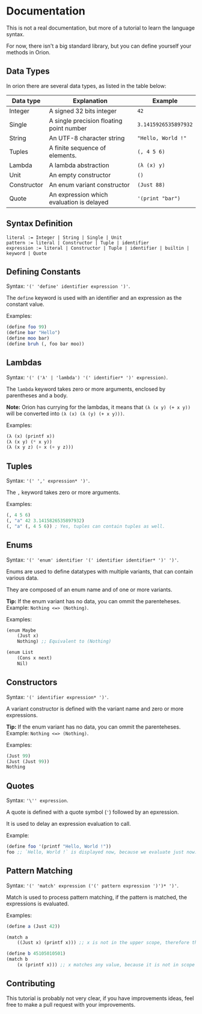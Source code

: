 Documentation
=============

This is not a real documentation, but more of a tutorial to learn the language syntax.

For now, there isn't a big standard library, but you can define yourself your methods in Orion.

Data Types
----------

In orion there are several data types, as listed in the table below:

| Data type | Explanation              | Example |
|-----------|--------------------------|---------|
|  Integer  | A signed 32 bits integer |   `42`  |
|  Single   | A single precision floating point number | `3.1415926535897932` |
|  String   | An UTF-8 character string | `"Hello, World !"` |
|  Tuples   | A finite sequence of elements. | `(, 4 5 6)` | 
|  Lambda   | A lambda abstraction | `(λ (x) y)` |
|   Unit    | An empty constructor | `()` |
|  Constructor | An enum variant constructor | `(Just 88)` |
|    Quote   | An expression which evaluation is delayed | `'(print "bar")` |

Syntax Definition
-----------------

```ebnf
literal := Integer | String | Single | Unit
pattern := literal | Constructor | Tuple | identifier
expression := literal | Constructor | Tuple | identifier | builtin | keyword | Quote
```

Defining Constants
------------------

Syntax: `'(' 'define' identifier expression ')'`.

The `define` keyword is used with an identifier and an expression as the constant value.

Examples: 
```scheme
(define foo 99)
(define bar "Hello")
(define moo bar)
(define bruh (, foo bar moo))
```

Lambdas
-------

Syntax: `'(' ('λ' | 'lambda') '(' identifier* ')' expression)`.

The `lambda` keyword takes zero or more arguments, enclosed by parentheses and a body.

**Note:** Orion has currying for the lambdas, it means that `(λ (x y) (+ x y))` will be converted into `(λ (x) (λ (y) (+ x y)))`.

Examples: 
```scheme
(λ (x) (printf x))
(λ (x y) (* x y))
(λ (x y z) (+ x (+ y z)))
```

Tuples
------

Syntax: `'(' ',' expression* ')'`.

The `,` keyword takes zero or more arguments.

Examples:
```scheme
(, 4 5 6)
(, "a" 42 3.1415826535897932)
(, "a" (, 4 5 6)) ; Yes, tuples can contain tuples as well.
```

Enums
-----

Syntax: `'(' 'enum' identifier '(' identifier identifier* ')' ')'`.

Enums are used to define datatypes with multiple variants, that can contain various data.

They are composed of an enum name and of one or more variants.

**Tip:** If the enum variant has no data, you can ommit the parenteheses. Example: `Nothing <=> (Nothing)`.

Examples:
```scheme
(enum Maybe
	(Just x)
	Nothing) ;; Equivalent to (Nothing)

(enum List
	(Cons x next)
	Nil)
```

Constructors
------------

Syntax: `'(' identifier expression* ')'`.

A variant constructor is defined with the variant name and zero or more expressions.

**Tip:** If the enum variant has no data, you can ommit the parenteheses. Example: `Nothing <=> (Nothing)`.

Examples:
```scheme
(Just 99)
(Just (Just 99))
Nothing
```

Quotes
------

Syntax: `'\'' expression`.

A quote is defined with a quote symbol (`'`) followed by an epxression.

It is used to delay an expression evaluation to call.

Example:
```scheme
(define foo '(printf "Hello, World !"))
foo ;; `Hello, World !` is displayed now, because we evaluate just now.
```

Pattern Matching
----------------

Syntax: `'(' 'match' expression ('(' pattern expression ')')* ')'`.

Match is used to process pattern matching, if the pattern is matched, the expressions is evaluated.

Examples:
```scheme
(define a (Just 42))

(match a
	((Just x) (printf x))) ;; x is not in the upper scope, therefore this pattern matches all Just constructors and adds the value in the scope.

(define b 45105010501)
(match b
	(x (printf x))) ;; x matches any value, because it is not in scope
```

Contributing
------------

This tutorial is probably not very clear, if you have improvements ideas, feel free to make a pull request with your improvements.
